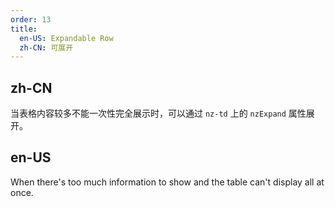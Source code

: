 ```yaml
---
order: 13
title:
  en-US: Expandable Row
  zh-CN: 可展开
---
```


## zh-CN

当表格内容较多不能一次性完全展示时，可以通过 `nz-td` 上的 `nzExpand` 属性展开。

## en-US

When there's too much information to show and the table can't display all at once.


